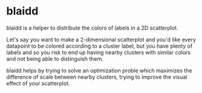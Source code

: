 # blaidd

blaidd is a helper to distribute the colors of labels in a 2D scatterplot.

Let's say you want to make a 2-dimensional scatterplot and you'd like every datapoint to be colored according to a cluster label, but you have plenty of labels and so you risk to end up having nearby clusters with similar colors and not being able to distinguish them.

blaidd helps by trying to solve an optimization proble which maximizes the difference of scale between nearby clusters, trying to improve the visual effect of your scatterplot.
